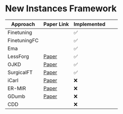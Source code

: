 # New Instances Framework


| **Approach** | **Paper Link**                                                                                         | **Implemented** |   |   |
|--------------|--------------------------------------------------------------------------------------------------------|-----------------|---|---|
| Finetuning   |                                                                                                        | ✅               |   |   |
| FinetuningFC |                                                                                                        | ✅               |   |   |
| Ema          |                                                                                                        | ✅               |   |   |
| LessForg     | [ Paper ]( https://arxiv.org/pdf/1607.00122.pdf )                                                      | ✅               |   |   |
| OJKD         | [ Paper ]( https://arxiv.org/pdf/2210.05657.pdf )                                                      | ✅               |   |   |
| SurgicalFT   | [ Paper ]( https://arxiv.org/pdf/2210.11466.pdf )                                                      | ✅               |   |   |
| iCarl        | [ Paper ]( https://arxiv.org/pdf/1611.07725.pdf )                                                      | ❌               |   |   |
| ER-MIR       | [ Paper ]( https://proceedings.neurips.cc/paper/2019/file/15825aee15eb335cc13f9b559f166ee8-Paper.pdf ) | ❌               |   |   |
| GDumb        | [ Paper ]( https://www.ecva.net/papers/eccv_2020/papers_ECCV/papers/123470511.pdf )                    | ❌               |   |   |
| CDD          |                                                                                                        | ❌               |   |   |
